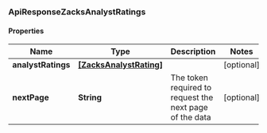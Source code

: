 ### ApiResponseZacksAnalystRatings

#### Properties
Name | Type | Description | Notes
------------ | ------------- | ------------- | -------------
**analystRatings** | [**[ZacksAnalystRating]**](ZacksAnalystRating.md) |  | [optional] 
**nextPage** | **String** | The token required to request the next page of the data | [optional] 



